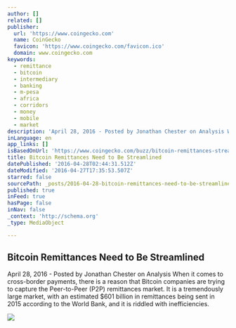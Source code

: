 ```yaml
---
author: []
related: []
publisher:
  url: 'https://www.coingecko.com'
  name: CoinGecko
  favicon: 'https://www.coingecko.com/favicon.ico'
  domain: www.coingecko.com
keywords:
  - remittance
  - bitcoin
  - intermediary
  - banking
  - m-pesa
  - africa
  - corridors
  - money
  - mobile
  - market
description: 'April 28, 2016 - Posted by Jonathan Chester on Analysis When it comes to cross-border payments, there is a reason that Bitcoin companies are trying to capture the Peer-to-Peer (P2P) remittances market. It is a tremendously large market, with an estimated $601 billion in remittances being sent in 2015 according to the World Bank, and it is riddled with inefficiencies.'
inLanguage: en
app_links: []
isBasedOnUrl: 'https://www.coingecko.com/buzz/bitcoin-remittances-streamlined'
title: Bitcoin Remittances Need to Be Streamlined
datePublished: '2016-04-28T02:44:31.512Z'
dateModified: '2016-04-27T17:35:53.507Z'
starred: false
sourcePath: _posts/2016-04-28-bitcoin-remittances-need-to-be-streamlined.md
published: true
inFeed: true
hasPage: false
inNav: false
_context: 'http://schema.org'
_type: MediaObject

---
```

<article style=""><h1>Bitcoin Remittances Need to Be Streamlined</h1><p>April 28, 2016 - Posted by Jonathan Chester on Analysis When it comes to cross-border payments, there is a reason that Bitcoin companies are trying to capture the Peer-to-Peer (P2P) remittances market. It is a tremendously large market, with an estimated $601 billion in remittances being sent in 2015 according to the World Bank, and it is riddled with inefficiencies.</p><img src="https://s3.amazonaws.com/coingecko-buzz/remittance/bitwage1.jpg" /></article>